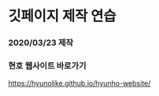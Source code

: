 
# 깃페이지 제작 연습
### 2020/03/23 제작


### __현호 웹사이트 바로가기__

<https://hyunolike.github.io/hyunho-website/>


